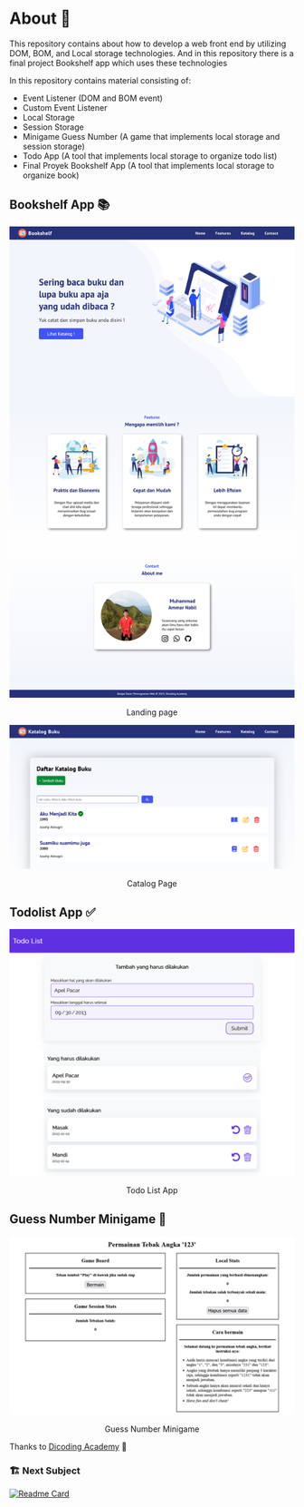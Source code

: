 # About 📄

This repository contains about how to develop a web front end by utilizing DOM, BOM, and Local storage technologies. And in this repository there is a final project Bookshelf app which uses these technologies

In this repository contains material consisting of:

- Event Listener (DOM and BOM event)
- Custom Event Listener
- Local Storage
- Session Storage
- Minigame Guess Number (A game that implements local storage and session storage)
- Todo App (A tool that implements local storage to organize todo list)
- Final Proyek Bookshelf App (A tool that implements local storage to organize book)

## Bookshelf App 📚

![Landing Page](/asset/landingpage.png)

<p style="text-align:center;">Landing page</p>

![Catalog Page](/asset/katalog.png)

<p style="text-align:center;">Catalog Page</p>

## Todolist App ✅

![Todolist App](/asset/todolist.png)

<p style="text-align:center;">Todo List App</p>

## Guess Number Minigame 🔢

![Todolist App](/asset/guess.png)

<p style="text-align:center;">Guess Number Minigame</p>

Thanks to [Dicoding Academy](https://dicoding.com) 🙏

<h3>🏗 Next Subject</h3>

[![Readme Card](https://github-readme-stats.vercel.app/api/pin/?username=manabil&repo=FrontEndFundamental&show_owner=true&theme=tokyonight&bg_color=151515&title_color=fb8c00&text_color=ffffff&icon_color=39d353&border_color=151515)](https://github.com/manabil/FrontEndFundamental)
